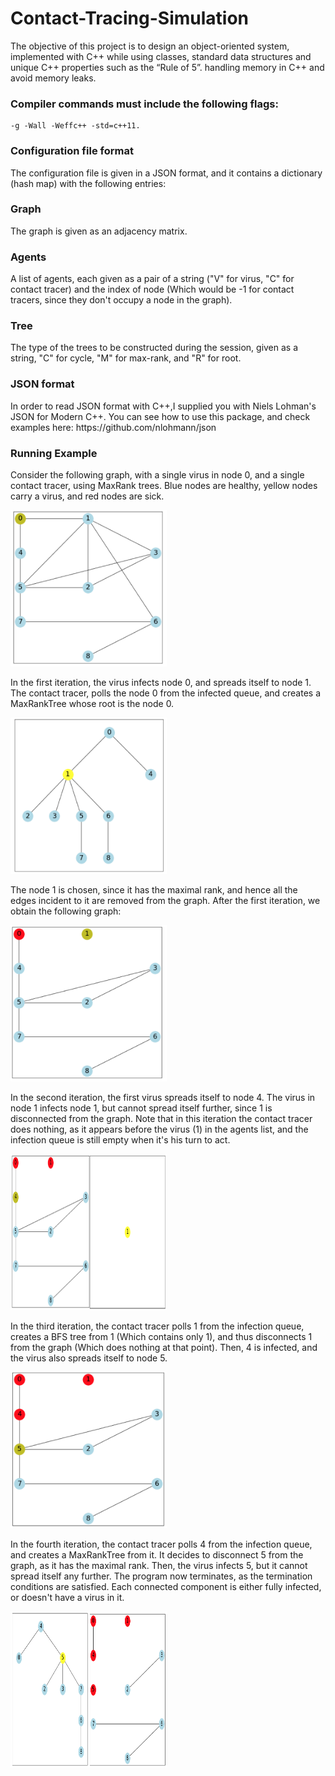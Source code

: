 # Contact-Tracing-Simulation
The objective of this project is to design an object-oriented system, implemented with C++ while using classes, standard data structures and unique C++ properties such as the “Rule of 5”. handling memory in C++ and avoid memory leaks.


<h3>Compiler commands must include the following flags:</h3>

  
    -g -Wall -Weffc++ -std=c++11.
  


### Configuration file format

The configuration file is given in a JSON format, and it contains a dictionary (hash map) with the following entries:

<h3>Graph</h3>  The graph is given as an adjacency matrix.

<h3>Agents</h3>  A list of agents, each given as a pair of a string ("V" for virus, "C" for contact tracer) and the index of node (Which would be -1 for contact tracers, since they don't occupy a node in the graph).

<h3>Tree</h3>  The type of the trees to be constructed during the session, given as a string, "C" for cycle, "M" for max-rank, and "R" for root.

<h3>JSON format</h3>In order to read JSON format with C++,I supplied you with Niels Lohman's JSON for Modern C++. You can see how to use this package, and check examples here:
https://github.com/nlohmann/json


### Running Example

Consider the following graph, with a single virus in node 0, and a single contact tracer, using MaxRank trees. Blue nodes are healthy, yellow nodes carry a virus, and red nodes are sick.

<img src="images/Pic_1.png" width="250" height="250" >

In the first iteration, the virus infects node 0, and spreads itself to node 1. The contact tracer, polls the node 0 from the infected queue, and creates a MaxRankTree whose root is the node 0.

<img src="images/Pic_2.png" width="250" height="250" >

The node 1 is chosen, since it has the maximal rank, and hence all the edges incident to it are removed from the graph. After the first iteration, we obtain the following graph:

<img src="images/Pic_3.png" width="250" height="250" >

In the second iteration, the first virus spreads itself to node 4. The virus in node 1 infects node 1, but cannot spread itself further, since 1 is disconnected from the graph. Note that in this iteration the contact tracer does nothing, as it appears before the virus (1) in the agents list, and the infection queue is still empty when it's his turn to act.

<img src="images/Pic_4.png" width="250" height="250" >

In the third iteration, the contact tracer polls 1 from the infection queue, creates a BFS tree from 1 (Which contains only 1), and thus disconnects 1 from the graph (Which does nothing at that point). Then, 4 is infected, and the virus also spreads itself to node 5.

<img src="images/Pic_5.png" width="250" height="250" >

In the fourth iteration, the contact tracer polls 4 from the infection queue, and creates a MaxRankTree from it. It decides to disconnect 5 from the graph, as it has the maximal rank. Then, the virus infects 5, but it cannot spread itself any further. The program now terminates, as the termination conditions are satisfied. Each connected component is either fully infected, or doesn't have a virus in it.

<img src="images/Pic_6.png" width="250" height="250" >

  
  
